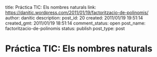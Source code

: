 title: Práctica TIC: Els nombres naturals
link: https://danitic.wordpress.com/2011/01/19/factoritzacio-de-polinomis/
author: danitic
description: 
post_id: 20
created: 2011/01/19 19:51:14
created_gmt: 2011/01/19 18:51:14
comment_status: open
post_name: factoritzacio-de-polinomis
status: publish
post_type: post

# Práctica TIC: Els nombres naturals

